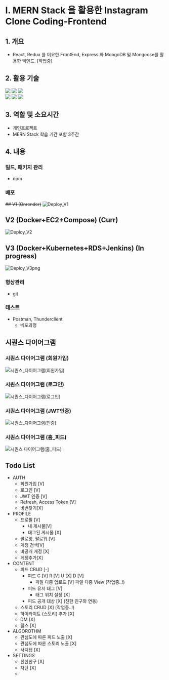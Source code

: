 # I. **MERN Stack 을 활용한 Instagram Clone Coding-Frontend**

## 1. 개요

- React, Redux 를 이요한 FrontEnd, Express 와 MongoDB 및 Mongoose를 활용한 백엔드. [작업중]

## 2. 활용 기술

<img src="https://img.shields.io/badge/React-61DAFB?style=for-the-badge&logo=react&logoColor=white"> <img src="https://img.shields.io/badge/Redux-764ABC?style=for-the-badge&logo=redux&logoColor=white">
<img src="https://img.shields.io/badge/Node.js-339933?style=for-the-badge&logo=node.js&logoColor=white"><br>
<img src="https://img.shields.io/badge/Express.js-000000?style=for-the-badge&logo=express&logoColor=white">
<img src="https://img.shields.io/badge/MongoDB-47A248?style=for-the-badge&logo=mongodb&logoColor=white"> <img src="https://img.shields.io/badge/JavaScript-F7DF1E?style=for-the-badge&logo=javascript&logoColor=black">

## 3. 역할 및 소요시간

- 개인프로젝트
- MERN Stack 학습 기간 포함 3주간

## 4. 내용

### 빌드, 패키지 관리
 - npm
### 베포
~~## V1 (Onrender)~~
![Deploy_V1](https://github.com/SMZZOL/Instagram_front/assets/103109967/88a1d826-5050-4a20-9344-0ebb674542b9)
## V2 (Docker+EC2+Compose) (Curr)
![Deploy_V2](https://github.com/SMZZOL/Instagram_front/assets/103109967/37820a1b-8a52-4a7d-a169-28d28dee9278)
## V3 (Docker+Kubernetes+RDS+Jenkins) (In progress)
![Deploy_V3png](https://github.com/SMZZOL/Instagram_front/assets/103109967/1b334146-3824-4959-b76c-ab0d7c06f14f)

### 형상관리
 - git
### 테스트
- Postman, Thunderclient
  - 베포과정



## 시퀀스 다이어그램
### 시퀀스 다이어그램 (회원가입)
![시퀀스_다이어그램(회원가입)](https://github.com/SMZZOL/Instagram_front/assets/103109967/56cb1463-49c1-4e21-bec3-4c4b45002558)
<BR/>
### 시퀀스 다이어그램 (로그인)
![시퀀스_다이어그램(로그인)](https://github.com/SMZZOL/Instagram_front/assets/103109967/310bac52-bf14-432e-96b1-1381e1ae48ed)
<BR>
### 시퀀스 다이어그램 (JWT인증)
![시퀀스_다이어그램(인증)](https://github.com/SMZZOL/Instagram_front/assets/103109967/7c6759ff-04ae-40b7-8a99-8e54bb90228b)
<BR>
### 시퀀스 다이어그램 (홈_피드)
![시퀀스 다이어그램(홈_피드)](https://github.com/SMZZOL/Instagram_front/assets/103109967/2cc357a6-6da2-4499-a893-0b59a7bd3519)
<BR>









## Todo List

- AUTH
  - 회원가입 [V]
  - 로그인 [V]
  - JWT 인증 [V]
  - Refresh, Access Token [V]
  - 비번찾기[X]
- PROFILE
  - 프로필 [V]
    - 내 게시물[V]
    - 태그된 게시물 [X]
  - 팔로잉, 팔로워 [V]
  - 계정 검색[V]
  - 비공개 게정 [X]
  - 게정추가[X]
- CONTENT
  - 피드 CRUD [-]
    - 피드 C [V] R [V] U [X] D [V]
      - 파일 다중 업로드 [V] 파일 다중 View (작업중..!)
    - 피드 유저 태그 [V]
      - 태그 위치 설정 [X]
    - 피드 공개 대상 [X] (친한 친구와 연동)
  - 스토리 CRUD [X] (작업중..!)
  - 하이라이트 (스토리) 추가 [X]
  - DM [X]
  - 릴스 [X]
- ALGOROTHM
  - 관심도에 따른 피드 노출 [X]
  - 관심도에 따른 스토리 노출 [X]
  - 서치탭 [X]
- SETTINGS
  - 친한친구 [X]
  - 차단 [X]
  -
